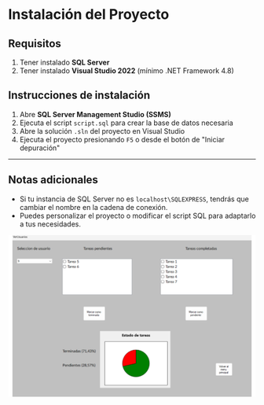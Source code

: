 # Instalación del Proyecto

## Requisitos

1. Tener instalado **SQL Server**
2. Tener instalado **Visual Studio 2022** (mínimo .NET Framework 4.8)

## Instrucciones de instalación

1. Abre **SQL Server Management Studio (SSMS)**
2. Ejecuta el script `script.sql` para crear la base de datos necesaria
3. Abre la solución `.sln` del proyecto en Visual Studio
4. Ejecuta el proyecto presionando `F5` o desde el botón de "Iniciar depuración"

---

## Notas adicionales

- Si tu instancia de SQL Server no es `localhost\SQLEXPRESS`, tendrás que cambiar el nombre en la cadena de conexión.
- Puedes personalizar el proyecto o modificar el script SQL para adaptarlo a tus necesidades.

![Mostrar Usuarios](Capturas/Mostrar_Usuarios.png)